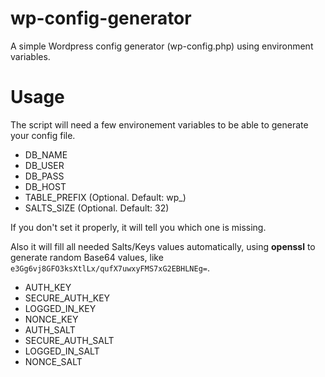 # wp-config-generator
A simple Wordpress config generator (wp-config.php) using environment variables.

# Usage
The script will need a few environement variables to be able to generate your config file.
- DB_NAME
- DB_USER
- DB_PASS
- DB_HOST
- TABLE_PREFIX (Optional. Default: wp_)
- SALTS_SIZE (Optional. Default: 32)

If you don't set it properly, it will tell you which one is missing.

Also it will fill all needed Salts/Keys values automatically, using **openssl** to generate random Base64 values, like `e3Gg6vj8GFO3ksXtlLx/qufX7uwxyFMS7xG2EBHLNEg=`.
- AUTH_KEY
- SECURE_AUTH_KEY
- LOGGED_IN_KEY
- NONCE_KEY
- AUTH_SALT
- SECURE_AUTH_SALT
- LOGGED_IN_SALT
- NONCE_SALT
